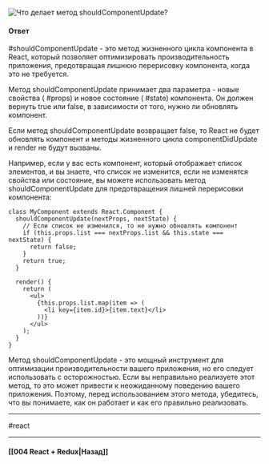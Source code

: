![Что делает метод `shouldComponentUpdate`?](https://youtu.be/ngyOYuTrUk8?t=748)

#### Ответ

#shouldComponentUpdate - это метод жизненного цикла компонента в React, который позволяет оптимизировать производительность приложения, предотвращая лишнюю перерисовку компонента, когда это не требуется.

Метод shouldComponentUpdate принимает два параметра - новые свойства ( #props) и новое состояние ( #state) компонента. Он должен вернуть true или false, в зависимости от того, нужно ли обновлять компонент.

Если метод shouldComponentUpdate возвращает false, то React не будет обновлять компонент и методы жизненного цикла componentDidUpdate и render не будут вызваны.

Например, если у вас есть компонент, который отображает список элементов, и вы знаете, что список не изменится, если не изменятся свойства или состояние, вы можете использовать метод shouldComponentUpdate для предотвращения лишней перерисовки компонента:

```
class MyComponent extends React.Component {
  shouldComponentUpdate(nextProps, nextState) {
    // Если список не изменился, то не нужно обновлять компонент
    if (this.props.list === nextProps.list && this.state === nextState) {
      return false;
    }
    return true;
  }

  render() {
    return (
      <ul>
        {this.props.list.map(item => (
          <li key={item.id}>{item.text}</li>
        ))}
      </ul>
    );
  }
}
```

Метод shouldComponentUpdate - это мощный инструмент для оптимизации производительности вашего приложения, но его следует использовать с осторожностью. Если вы неправильно реализуете этот метод, то это может привести к неожиданному поведению вашего приложения. Поэтому, перед использованием этого метода, убедитесь, что вы понимаете, как он работает и как его правильно реализовать.

____
#react

____

#### [[004 React + Redux|Назад]]
